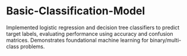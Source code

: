 # Basic-Classification-Model
Implemented logistic regression and decision tree classifiers to predict target labels, evaluating performance using accuracy and confusion matrices. Demonstrates foundational machine learning for binary/multi-class problems.
